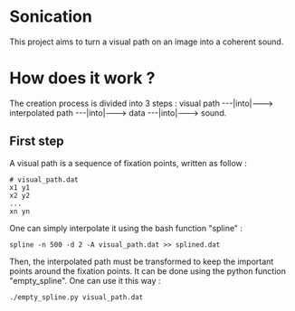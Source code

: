 # Sonication
This project aims to turn a visual path on an image into a coherent sound.

# How does it work ?
The creation process is divided into 3 steps :
visual path ---|into|---> interpolated path ---|into|---> data ---|into|---> sound.

## First step
A visual path is a sequence of fixation points, written as follow :

```
# visual_path.dat
x1 y1
x2 y2
...
xn yn
```
One can simply interpolate it using the bash function "spline" : 
```
spline -n 500 -d 2 -A visual_path.dat >> splined.dat
```
Then, the interpolated path must be transformed to keep the important points around the fixation points. It can be done using the python function "empty_spline". One can use it this way :
```
./empty_spline.py visual_path.dat
```
